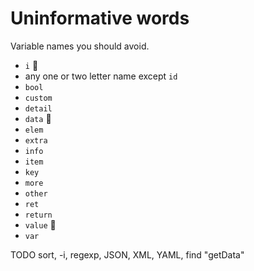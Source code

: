 # Uninformative words

Variable names you should avoid.

- `i` 👺
- any one or two letter name except `id`
- `bool`
- `custom`
- `detail`
- `data` 👺
- `elem`
- `extra`
- `info`
- `item`
- `key`
- `more`
- `other`
- `ret`
- `return`
- `value` 👺
- `var`

TODO sort, -i, regexp, JSON, XML, YAML, find "getData"
